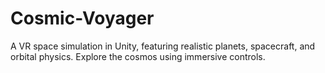 # Cosmic-Voyager
A VR space simulation in Unity, featuring realistic planets, spacecraft, and orbital physics. Explore the cosmos using immersive controls. 
